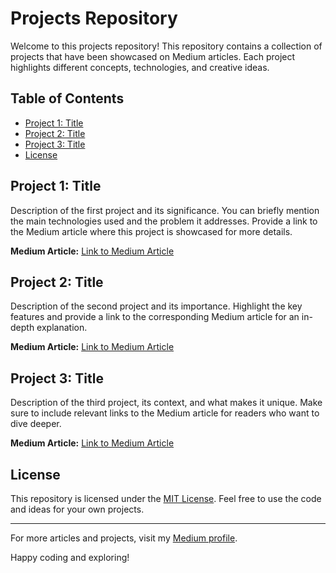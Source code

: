 # Projects Repository

Welcome to this projects repository! This repository contains a collection of projects that have been showcased on Medium articles. 
Each project highlights different concepts, technologies, and creative ideas.

## Table of Contents

- [Project 1: Title](#project-1-title)
- [Project 2: Title](#project-2-title)
- [Project 3: Title](#project-3-title)
- [License](#license)

## Project 1: Title

Description of the first project and its significance. You can briefly mention the main technologies used and the problem it addresses. Provide a link to the Medium article where this project is showcased for more details.

**Medium Article:** [Link to Medium Article](https://medium.com/your-username/article-slug)

## Project 2: Title

Description of the second project and its importance. Highlight the key features and provide a link to the corresponding Medium article for an in-depth explanation.

**Medium Article:** [Link to Medium Article](https://medium.com/your-username/article-slug)

## Project 3: Title

Description of the third project, its context, and what makes it unique. Make sure to include relevant links to the Medium article for readers who want to dive deeper.

**Medium Article:** [Link to Medium Article](https://medium.com/your-username/article-slug)


## License

This repository is licensed under the [MIT License](LICENSE). Feel free to use the code and ideas for your own projects.

---

For more articles and projects, visit my [Medium profile](https://medium.com/your-username).

Happy coding and exploring!
